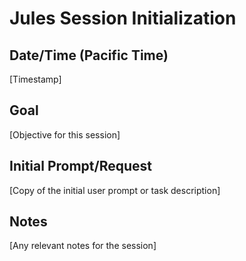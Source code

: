 # Jules Session Initialization

## Date/Time (Pacific Time)

[Timestamp]

## Goal

[Objective for this session]

## Initial Prompt/Request

[Copy of the initial user prompt or task description]

## Notes

[Any relevant notes for the session]
